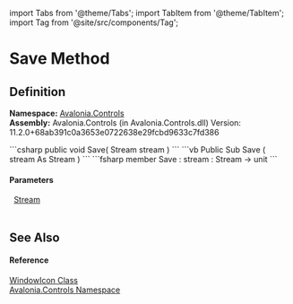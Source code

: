 import Tabs from '@theme/Tabs'; 
import TabItem from '@theme/TabItem'; 
import Tag from '@site/src/components/Tag'; 

# Save Method




## Definition
**Namespace:** <a href="N_Avalonia_Controls">Avalonia.Controls</a>  
**Assembly:** Avalonia.Controls (in Avalonia.Controls.dll) Version: 11.2.0+68ab391c0a3653e0722638e29fcbd9633c7fd386

<Tabs groupId="api-code-preview">
<TabItem value="csharp" label="C#">
```csharp
public void Save(
	Stream stream
)
```
</TabItem>
<TabItem value="vb" label="VB">
```vb
Public Sub Save ( 
	stream As Stream
)
```
</TabItem>
<TabItem value="fsharp" label="F#">
```fsharp
member Save : 
        stream : Stream -> unit 
```
</TabItem>
</Tabs>



#### Parameters
<dl><dt>  <a href="https://learn.microsoft.com/dotnet/api/system.io.stream" target="_blank" rel="noopener noreferrer">Stream</a></dt><dd> </dd></dl>

## See Also


#### Reference
<a href="T_Avalonia_Controls_WindowIcon">WindowIcon Class</a>  
<a href="N_Avalonia_Controls">Avalonia.Controls Namespace</a>  
